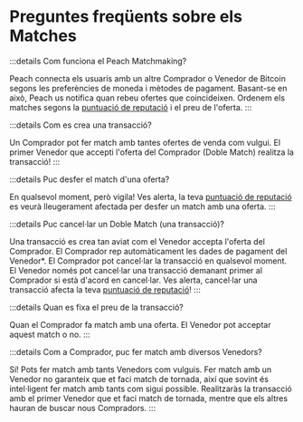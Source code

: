 # Preguntes freqüents sobre els Matches

:::details Com funciona el Peach Matchmaking?

Peach connecta els usuaris amb un altre Comprador o Venedor de Bitcoin segons les preferències de moneda i mètodes de pagament.
Basant-se en això, Peach us notifica quan rebeu ofertes que coincideixen.
Ordenem els matches segons la [puntuació de reputació](/ca/faq/account/#what-does-the-peach-score-mean) i el preu de l'oferta.
:::

:::details Com es crea una transacció?

Un Comprador pot fer match amb tantes ofertes de venda com vulgui.
El primer Venedor que accepti l'oferta del Comprador (Doble Match) realitza la transacció!
:::

:::details Puc desfer el match d'una oferta?

En qualsevol moment, però vigila!
Ves alerta, la teva [puntuació de reputació](/ca/faq/account/#what-does-the-peach-score-mean) es veurà lleugerament afectada per desfer un match amb una oferta.
:::

:::details Puc cancel·lar un Doble Match (una transacció)?

Una transacció es crea tan aviat com el Venedor accepta l'oferta del Comprador.
El Comprador rep automàticament les dades de pagament del Venedor*.
El Comprador pot cancel·lar la transacció en qualsevol moment.
El Venedor només pot cancel·lar una transacció demanant primer al Comprador si està d'acord en cancel·lar.
Ves alerta, cancel·lar una transacció afecta la teva [puntuació de reputació](/ca/faq/account/#what-does-the-peach-score-mean)!
:::

:::details Quan es fixa el preu de la transacció?

Quan el Comprador fa match amb una oferta.
El Venedor pot acceptar aquest match o no.
:::

:::details Com a Comprador, puc fer match amb diversos Venedors?

Sí! Pots fer match amb tants Venedors com vulguis. Fer match amb un Venedor no garanteix que et faci match de tornada, així que sovint és intel·ligent fer match amb tants com sigui possible. Realitzaràs la transacció amb el primer Venedor que et faci match de tornada, mentre que els altres hauran de buscar nous Compradors.
:::
